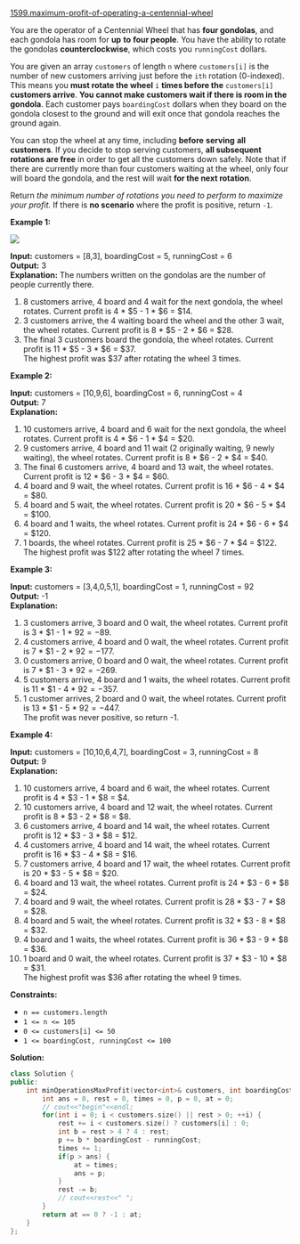 [1599.maximum-profit-of-operating-a-centennial-wheel](https://leetcode.com/problems/maximum-profit-of-operating-a-centennial-wheel/)  

You are the operator of a Centennial Wheel that has **four gondolas**, and each gondola has room for **up** **to** **four people**. You have the ability to rotate the gondolas **counterclockwise**, which costs you `runningCost` dollars.

You are given an array `customers` of length `n` where `customers[i]` is the number of new customers arriving just before the `ith` rotation (0-indexed). This means you **must rotate the wheel** `i` **times before the** `customers[i]` **customers arrive**. **You cannot make customers wait if there is room in the gondola**. Each customer pays `boardingCost` dollars when they board on the gondola closest to the ground and will exit once that gondola reaches the ground again.

You can stop the wheel at any time, including **before** **serving** **all** **customers**. If you decide to stop serving customers, **all subsequent rotations are free** in order to get all the customers down safely. Note that if there are currently more than four customers waiting at the wheel, only four will board the gondola, and the rest will wait **for the next rotation**.

Return _the minimum number of rotations you need to perform to maximize your profit._ If there is **no scenario** where the profit is positive, return `-1`.

**Example 1:**

![](https://assets.leetcode.com/uploads/2020/09/09/wheeldiagram12.png)

  
**Input:** customers = \[8,3\], boardingCost = 5, runningCost = 6  
**Output:** 3  
**Explanation:** The numbers written on the gondolas are the number of people currently there.  
1. 8 customers arrive, 4 board and 4 wait for the next gondola, the wheel rotates. Current profit is 4 \* $5 - 1 \* $6 = $14.  
2. 3 customers arrive, the 4 waiting board the wheel and the other 3 wait, the wheel rotates. Current profit is 8 \* $5 - 2 \* $6 = $28.  
3. The final 3 customers board the gondola, the wheel rotates. Current profit is 11 \* $5 - 3 \* $6 = $37.  
The highest profit was $37 after rotating the wheel 3 times.

**Example 2:**

  
**Input:** customers = \[10,9,6\], boardingCost = 6, runningCost = 4  
**Output:** 7  
**Explanation:**  
1. 10 customers arrive, 4 board and 6 wait for the next gondola, the wheel rotates. Current profit is 4 \* $6 - 1 \* $4 = $20.  
2. 9 customers arrive, 4 board and 11 wait (2 originally waiting, 9 newly waiting), the wheel rotates. Current profit is 8 \* $6 - 2 \* $4 = $40.  
3. The final 6 customers arrive, 4 board and 13 wait, the wheel rotates. Current profit is 12 \* $6 - 3 \* $4 = $60.  
4. 4 board and 9 wait, the wheel rotates. Current profit is 16 \* $6 - 4 \* $4 = $80.  
5. 4 board and 5 wait, the wheel rotates. Current profit is 20 \* $6 - 5 \* $4 = $100.  
6. 4 board and 1 waits, the wheel rotates. Current profit is 24 \* $6 - 6 \* $4 = $120.  
7. 1 boards, the wheel rotates. Current profit is 25 \* $6 - 7 \* $4 = $122.  
The highest profit was $122 after rotating the wheel 7 times.  
  

**Example 3:**

  
**Input:** customers = \[3,4,0,5,1\], boardingCost = 1, runningCost = 92  
**Output:** -1  
**Explanation:**  
1. 3 customers arrive, 3 board and 0 wait, the wheel rotates. Current profit is 3 \* $1 - 1 \* $92 = -$89.  
2. 4 customers arrive, 4 board and 0 wait, the wheel rotates. Current profit is 7 \* $1 - 2 \* $92 = -$177.  
3. 0 customers arrive, 0 board and 0 wait, the wheel rotates. Current profit is 7 \* $1 - 3 \* $92 = -$269.  
4. 5 customers arrive, 4 board and 1 waits, the wheel rotates. Current profit is 11 \* $1 - 4 \* $92 = -$357.  
5. 1 customer arrives, 2 board and 0 wait, the wheel rotates. Current profit is 13 \* $1 - 5 \* $92 = -$447.  
The profit was never positive, so return -1.  

**Example 4:**

  
**Input:** customers = \[10,10,6,4,7\], boardingCost = 3, runningCost = 8  
**Output:** 9  
**Explanation:**  
1. 10 customers arrive, 4 board and 6 wait, the wheel rotates. Current profit is 4 \* $3 - 1 \* $8 = $4.  
2. 10 customers arrive, 4 board and 12 wait, the wheel rotates. Current profit is 8 \* $3 - 2 \* $8 = $8.  
3. 6 customers arrive, 4 board and 14 wait, the wheel rotates. Current profit is 12 \* $3 - 3 \* $8 = $12.  
4. 4 customers arrive, 4 board and 14 wait, the wheel rotates. Current profit is 16 \* $3 - 4 \* $8 = $16.  
5. 7 customers arrive, 4 board and 17 wait, the wheel rotates. Current profit is 20 \* $3 - 5 \* $8 = $20.  
6. 4 board and 13 wait, the wheel rotates. Current profit is 24 \* $3 - 6 \* $8 = $24.  
7. 4 board and 9 wait, the wheel rotates. Current profit is 28 \* $3 - 7 \* $8 = $28.  
8. 4 board and 5 wait, the wheel rotates. Current profit is 32 \* $3 - 8 \* $8 = $32.  
9. 4 board and 1 waits, the wheel rotates. Current profit is 36 \* $3 - 9 \* $8 = $36.  
10. 1 board and 0 wait, the wheel rotates. Current profit is 37 \* $3 - 10 \* $8 = $31.  
The highest profit was $36 after rotating the wheel 9 times.  

**Constraints:**

*   `n == customers.length`
*   `1 <= n <= 105`
*   `0 <= customers[i] <= 50`
*   `1 <= boardingCost, runningCost <= 100`  



**Solution:**  

```cpp
class Solution {
public:
    int minOperationsMaxProfit(vector<int>& customers, int boardingCost, int runningCost) {
        int ans = 0, rest = 0, times = 0, p = 0, at = 0;
        // cout<<"begin"<<endl;
        for(int i = 0; i < customers.size() || rest > 0; ++i) {
            rest += i < customers.size() ? customers[i] : 0;
            int b = rest > 4 ? 4 : rest;
            p += b * boardingCost - runningCost;
            times += 1;
            if(p > ans) {
                at = times;
                ans = p;
            }
            rest -= b;
            // cout<<rest<<" ";
        }
        return at == 0 ? -1 : at;
    }
};
```
      
